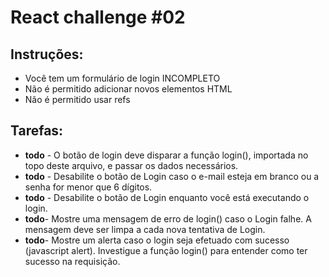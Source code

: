 # React challenge #02

## Instruções:

- Você tem um formulário de login INCOMPLETO
- Não é permitido adicionar novos elementos HTML
- Não é permitido usar refs

## Tarefas:

- **todo** - O botão de login deve disparar a função login(), importada no topo deste arquivo, e passar os dados necessários.
- **todo** - Desabilite o botão de Login caso o e-mail esteja em branco ou a senha for menor que 6 dígitos.
- **todo** - Desabilite o botão de Login enquanto você está executando o login.
- **todo**- Mostre uma mensagem de erro de login() caso o Login falhe. A mensagem deve ser limpa a cada nova tentativa de Login.
- **todo**- Mostre um alerta caso o login seja efetuado com sucesso (javascript alert). Investigue a função login() para entender como ter sucesso na requisição.
